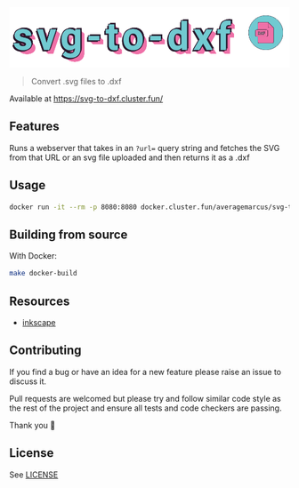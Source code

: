 ![svg-to-dxf](logo.png)

> Convert .svg files to .dxf

Available at https://svg-to-dxf.cluster.fun/

## Features

Runs a webserver that takes in an `?url=` query string and fetches the SVG from that URL or an svg file uploaded and then returns it as a .dxf

## Usage

```sh
docker run -it --rm -p 8080:8080 docker.cluster.fun/averagemarcus/svg-to-dxf
```

## Building from source

With Docker:

```sh
make docker-build
```

## Resources

* [inkscape](https://inkscape.org/)

## Contributing

If you find a bug or have an idea for a new feature please raise an issue to discuss it.

Pull requests are welcomed but please try and follow similar code style as the rest of the project and ensure all tests and code checkers are passing.

Thank you 💛

## License

See [LICENSE](LICENSE)

